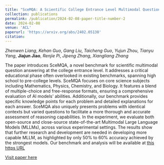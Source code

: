 ```yaml
---
title: "SceMQA: A Scientific College Entrance Level Multimodal Question Answering Benchmark"
collection: publications
permalink: /publication/2024-02-08-paper-title-number-2
date: 2024-02-08
venue: 'ACL'
paperurl: 'https://arxiv.org/abs/2402.05138'
citation: 
---
```

_Zhenwen Liang_, _Kehan Guo_, _Gang Liu_, _Taicheng Guo_, _Yujun Zhou_, _Tianyu Yang_,  **Jiajun Jiao**, _Renjie Pi_, _Jipeng Zhang_, _Xiangliang Zhang_

The paper introduces SceMQA, a novel benchmark for scientific multimodal question answering at the college entrance level. It addresses a critical educational phase often overlooked in existing benchmarks, spanning high school to pre-college levels. SceMQA focuses on core science subjects including Mathematics, Physics, Chemistry, and Biology. It features a blend of multiple-choice and free-response formats, ensuring a comprehensive evaluation of AI models' abilities. Additionally, our benchmark provides specific knowledge points for each problem and detailed explanations for each answer. SceMQA also uniquely presents problems with identical contexts but varied questions to facilitate a more thorough and accurate assessment of reasoning capabilities. In the experiment, we evaluate both open-source and close-source state-of-the-art Multimodal Large Language Models (MLLMs), across various experimental settings. The results show that further research and development are needed in developing more capable MLLM, as highlighted by only 50% to 60% accuracy achieved by the strongest models. Our benchmark and analysis will be available at [this https URL](https://scemqa.github.io/)

[Visit paper here](https://arxiv.org/abs/2402.05138)


